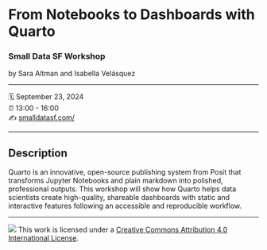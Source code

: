 From Notebooks to Dashboards with Quarto
================

### Small Data SF Workshop

by Sara Altman and Isabella Velásquez

-----

:spiral_calendar: September 23, 2024  
:alarm_clock:     13:00 - 16:00  
:writing_hand:    [smalldatasf.com/](https://www.smalldatasf.com/)

-----

## Description

Quarto is an innovative, open-source publishing system from Posit that transforms Jupyter Notebooks and plain markdown into polished, professional outputs. This workshop will show how Quarto helps data scientists create high-quality, shareable dashboards with static and interactive features following an accessible and reproducible workflow.

-----

![](https://i.creativecommons.org/l/by/4.0/88x31.png) This work is
licensed under a [Creative Commons Attribution 4.0 International
License](https://creativecommons.org/licenses/by/4.0/).
